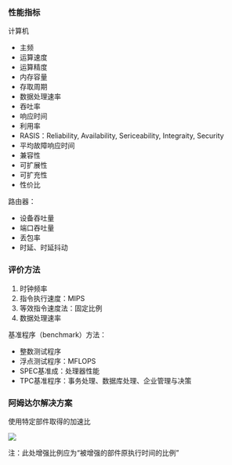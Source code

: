 ### 性能指标

计算机
 - 主频
 - 运算速度
 - 运算精度
 - 内存容量
 - 存取周期
 - 数据处理速率
 - 吞吐率
 - 响应时间
 - 利用率
 - RASIS：Reliability, Availability, Sericeability, Integraity, Security
 - 平均故障响应时间
 - 兼容性
 - 可扩展性
 - 可扩充性
 - 性价比

路由器：
 - 设备吞吐量
 - 端口吞吐量
 - 丢包率
 - 时延、时延抖动

### 评价方法

1. 时钟频率
2. 指令执行速度：MIPS
3. 等效指令速度法：固定比例
4. 数据处理速率

基准程序（benchmark）方法：
 - 整数测试程序
 - 浮点测试程序：MFLOPS
 - SPEC基准成：处理器性能
 - TPC基准程序：事务处理、数据库处理、企业管理与决策

### 阿姆达尔解决方案

使用特定部件取得的加速比

![](https://s2.loli.net/2023/05/23/8hsClWXm2v6icrp.png)

注：此处增强比例应为“被增强的部件原执行时间的比例”
